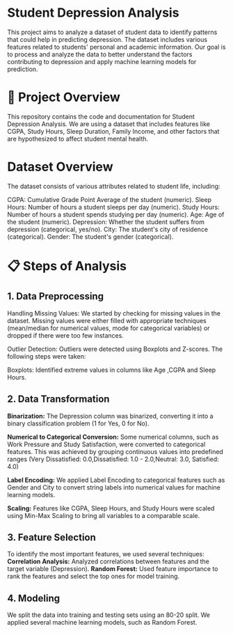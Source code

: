 # Student Depression Analysis
This project aims to analyze a dataset of student data to identify patterns that could help in predicting depression. The dataset includes various features related to students' personal and academic information. Our goal is to process and analyze the data to better understand the factors contributing to depression and apply machine learning models for prediction.

# 🚀 Project Overview
This repository contains the code and documentation for Student Depression Analysis. We are using a dataset that includes features like CGPA, Study Hours, Sleep Duration, Family Income, and other factors that are hypothesized to affect student mental health.

# Dataset Overview
The dataset consists of various attributes related to student life, including:

CGPA: Cumulative Grade Point Average of the student (numeric).
Sleep Hours: Number of hours a student sleeps per day (numeric).
Study Hours: Number of hours a student spends studying per day (numeric).
Age: Age of the student (numeric).
Depression: Whether the student suffers from depression (categorical, yes/no).
City: The student's city of residence (categorical).
Gender: The student's gender (categorical).

# 📋 Steps of Analysis
## 1. Data Preprocessing

Handling Missing Values: We started by checking for missing values in the dataset. Missing values were either filled with appropriate techniques (mean/median for numerical values, mode for categorical variables) or dropped if there were too few instances.

Outlier Detection: Outliers were detected using Boxplots and Z-scores. The following steps were taken:

Boxplots: Identified extreme values in columns like Age ,CGPA and Sleep Hours.

## 2. Data Transformation
**Binarization:** The Depression column was binarized, converting it into a binary classification problem (1 for Yes, 0 for No).

**Numerical to Categorical Conversion:** Some numerical columns, such as Work Pressure and  Study Satisfaction, were converted to categorical features. This was achieved by grouping continuous values into predefined ranges (Very Dissatisfied: 0.0,Dissatisfied: 1.0 - 2.0,Neutral: 3.0,
Satisfied: 4.0)

**Label Encoding:** We applied Label Encoding to categorical features such as Gender and City to convert string labels into numerical values for machine learning models.

**Scaling:** Features like CGPA, Sleep Hours, and Study Hours were scaled using Min-Max Scaling to bring all variables to a comparable scale.

## 3. Feature Selection

To identify the most important features, we used several techniques:
**Correlation Analysis:** Analyzed correlations between features and the target variable (Depression).
**Random Forest:** Used feature importance to rank the features and select the top ones for model training.

## 4. Modeling

We split the data into training and testing sets using an 80-20 split.
We applied several machine learning models, such as Random Forest.
